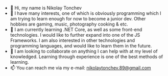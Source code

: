 - 👋 Hi, my name is Nikolay Tonchev
- 👀 I have many interests, one of which is obviously programming which I am trying to learn enough for now to become a junior dev. Other hobbies are gaming, music, photography cooking & etc.
- 🌱 I am currently learning .NET Core, as well as some front-end technologies. I would like to further expand into one of the JS Frameworks. I am also interested in other technologies and programming languages, and would like to learn them in the future.
- 💞️ I am looking to collaborate on anything I can help with at my level of knowledged. Learning through experience is one of the best methods of learning.
- 📫 You can reach me via my e-mail: nikolaytonchev.89@gmail.com

<!---
nrtonchev/nrtonchev is a ✨ special ✨ repository because its `README.md` (this file) appears on your GitHub profile.
You can click the Preview link to take a look at your changes.
--->
